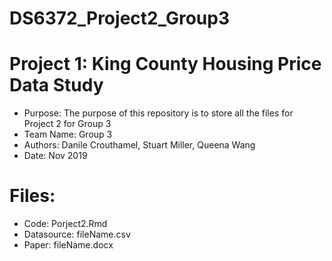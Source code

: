 # DS6372_Project2_Group3
# Project 1: King County Housing Price Data Study
* Purpose: The purpose of this repository is to store all the files for Project 2 for Group 3
* Team Name: Group 3
* Authors: Danile Crouthamel, Stuart Miller, Queena Wang
* Date: Nov 2019

# Files:
* Code: Porject2.Rmd 
* Datasource: fileName.csv
* Paper: fileName.docx 

